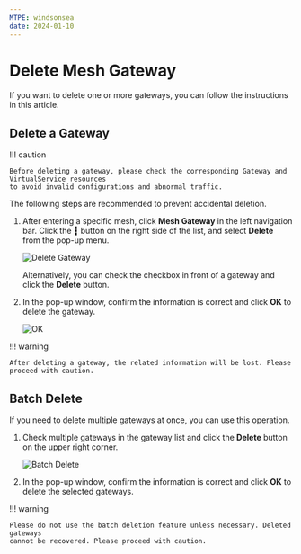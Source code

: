 ```yaml
---
MTPE: windsonsea
date: 2024-01-10
---
```


# Delete Mesh Gateway

If you want to delete one or more gateways, you can follow the instructions in this article.

## Delete a Gateway

!!! caution

    Before deleting a gateway, please check the corresponding Gateway and VirtualService resources
    to avoid invalid configurations and abnormal traffic.

The following steps are recommended to prevent accidental deletion.

1. After entering a specific mesh, click __Mesh Gateway__ in the left navigation bar.
   Click the __┇__ button on the right side of the list, and select __Delete__ from the pop-up menu.

    ![Delete Gateway](../../images/delete-gate01.png)

    Alternatively, you can check the checkbox in front of a gateway and click the __Delete__ button.

2. In the pop-up window, confirm the information is correct and click __OK__ to delete the gateway.

    ![OK](../../images/delete-gate02.png)

!!! warning

    After deleting a gateway, the related information will be lost. Please proceed with caution.

## Batch Delete

If you need to delete multiple gateways at once, you can use this operation.

1. Check multiple gateways in the gateway list and click the __Delete__ button on the upper right corner.

    ![Batch Delete](../../images/delete-gate03.png)

2. In the pop-up window, confirm the information is correct and click __OK__ to delete the selected gateways.

!!! warning
    
    Please do not use the batch deletion feature unless necessary. Deleted gateways
    cannot be recovered. Please proceed with caution.
